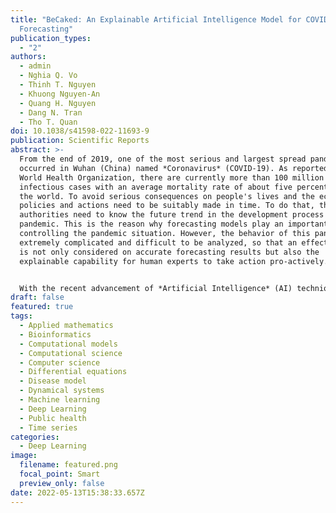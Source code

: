 ```yaml
---
title: "BeCaked: An Explainable Artificial Intelligence Model for COVID-19
  Forecasting"
publication_types:
  - "2"
authors:
  - admin
  - Nghia Q. Vo
  - Thinh T. Nguyen
  - Khuong Nguyen-An
  - Quang H. Nguyen
  - Dang N. Tran
  - Tho T. Quan
doi: 10.1038/s41598-022-11693-9
publication: Scientific Reports
abstract: >-
  From the end of 2019, one of the most serious and largest spread pandemics
  occurred in Wuhan (China) named *Coronavirus* (COVID-19). As reported by the
  World Health Organization, there are currently more than 100 million
  infectious cases with an average mortality rate of about five percent all over
  the world. To avoid serious consequences on people's lives and the economy,
  policies and actions need to be suitably made in time. To do that, the
  authorities need to know the future trend in the development process of this
  pandemic. This is the reason why forecasting models play an important role in
  controlling the pandemic situation. However, the behavior of this pandemic is
  extremely complicated and difficult to be analyzed, so that an effective model
  is not only considered on accurate forecasting results but also the
  explainable capability for human experts to take action pro-actively.


  With the recent advancement of *Artificial Intelligence* (AI) techniques, the emerging *Deep Learning* (DL) models have been proving highly effective when forecasting this pandemic future from the huge historical data. However, the main weakness of DL models is lacking the explanation capabilities. To overcome this limitation, we introduce a novel combination of the *Susceptible-Infectious-Recovered-Deceased* (SIRD) compartmental model and *Variational Autoencoder* (VAE) neural network known as BeCaked. With pandemic data provided by the Johns Hopkins University Center for Systems Science and Engineering, our model achieves {{< math >}}$0.98${{< /math >}} {{< math >}}$R^2${{< /math >}} and {{< math >}}$0.012${{< /math >}} {{< math >}}$MAPE${{< /math >}} at world level with {{< math >}}$31${{< /math >}}-step forecast and up to {{< math >}}$0.99${{< /math >}} {{< math >}}$R^2${{< /math >}} and {{< math >}}$0.0026${{< /math >}} {{< math >}}$MAPE${{< /math >}} at country level with {{< math >}}$15${{< /math >}}-step forecast on predicting daily infectious cases. Not only enjoying high accuracy, but BeCaked also offers useful justifications for its results based on the parameters of the SIRD model. Therefore, BeCaked can be used as a reference for authorities or medical experts to make on time right decisions.
draft: false
featured: true
tags:
  - Applied mathematics
  - Bioinformatics
  - Computational models
  - Computational science
  - Computer science
  - Differential equations
  - Disease model
  - Dynamical systems
  - Machine learning
  - Deep Learning
  - Public health
  - Time series
categories:
  - Deep Learning
image:
  filename: featured.png
  focal_point: Smart
  preview_only: false
date: 2022-05-13T15:38:33.657Z
---
```

